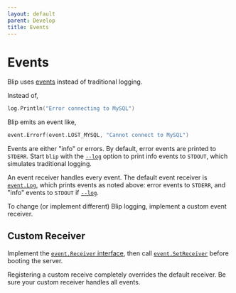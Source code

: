 ```yaml
---
layout: default
parent: Develop
title: Events
---
```


# Events

Blip uses [events](https://pkg.go.dev/github.com/cashapp/blip/event) instead of traditional logging.

Instead of,

```go
log.Println("Error connecting to MySQL")
```

Blip emits an event like,

```go
event.Errorf(event.LOST_MYSQL, "Cannot connect to MySQL")
```

Events are either "info" or errors.
By default, error events are printed to `STDERR`.
Start `blip` with the [`--log`](../config/blip#--log) option to print info events to `STDOUT`, which simulates traditional logging.

An event receiver handles every event.
The default event receiver is [`event.Log`](https://pkg.go.dev/github.com/cashapp/blip/event#Log), which prints events as noted above: error events to `STDERR`, and "info" events to `STDOUT` if [`--log`](../config/blip#--log).

To change (or implement different) Blip logging, implement a custom event receiver.

## Custom Receiver

Implement the [`event.Receiver` interface](https://pkg.go.dev/github.com/cashapp/blip/event#Receiver), then call [`event.SetReceiver`](https://pkg.go.dev/github.com/cashapp/blip/event#SetReceiver) before booting the server.

<p class="note">
Registering a custom receive completely overrides the default receiver.
Be sure your custom receiver handles all events.
</p>
